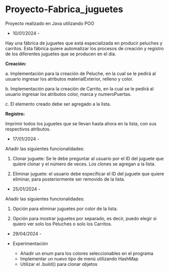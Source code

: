 # Proyecto-Fabrica_juguetes

Proyecto realizado en Java utilizando POO

- 10/01/2024 -

Hay una fábrica de juguetes que está especializada en producir peluches y carritos.
Esta fábrica quiere automatizar los procesos de creación y registro de los diferentes juguetes que se producen en el día.

**Creación:**

a. Implementación para la creación de Peluche, en la cual se le pedirá al
usuario ingresar los atributos materialExterior, relleno y color.

b. Implementación para la creación de Carrito, en la cual se le pedirá al
usuario ingresar los atributos color, marca y numeroPuertas.

c. El elemento creado debe ser agregado a la lista.

**Registro:**

Imprimir todos los juguetes que se llevan hasta ahora en la lista, con
sus respectivos atributos.

- 17/01/2024 -

Añadir las siguientes funcionalidades: 

1. Clonar juguete: Se le debe preguntar al usuario por el ID del juguete que quiere clonar y el número de veces. Los clones se agregan a la lista.

2. Eliminar juguete: el usuario debe especificar el ID del juguete que quiere eliminar, para posteriormente ser removido de la lista.

- 25/01/2024 -

Añadir las siguientes funcionalidades:

1. Opción para eliminar juguetes por color de la lista.

2. Opción para mostrar juguetes por separado, es decir, puedo elegir si quiero ver solo los Peluches o solo los Carritos.

- 29/04/2024 - 
- Experimentación

    * Añadir un enum para los colores seleccionables en el programa
    * Implementar un nuevo tipo de menú utilizando HashMap
    * Utilizar el .build() para clonar objetos